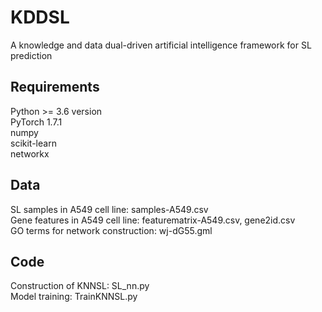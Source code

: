 # KDDSL
A knowledge and data dual-driven artificial intelligence framework for SL prediction

## Requirements  
Python >= 3.6 version  
PyTorch 1.7.1  
numpy  
scikit-learn  
networkx

## Data  
SL samples in A549 cell line: samples-A549.csv  
Gene features in A549 cell line: featurematrix-A549.csv, gene2id.csv   
GO terms for network construction: wj-dG55.gml    

## Code  
Construction of KNNSL: SL_nn.py  
Model training: TrainKNNSL.py
